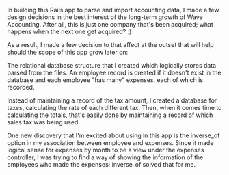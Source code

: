 In building this Rails app to parse and import accounting data, I made a few design decisions in the best interest of the long-term growth of Wave Accounting. After all, this is just one company that's been acquired; what happens when the next one get acquired? :) 

As a result, I made a few decision to that affect at the outset that will help should the scope of this app grow later on:

The relational database structure that I created which logically stores data parsed from the files. An employee record is created if it doesn't exist in the database and each employee "has many" expenses, each of which is recorded.

Instead of maintaining a record of the tax amount, I created a database for taxes, calculating the rate of each different tax. Then, when it comes time to calculating the totals, that's easily done by maintaining a record of which sales tax was being used.


One new discovery that I'm excited about using in this app is the inverse_of option in my association between employee and expenses. Since it made logical sense for expenses by month to be a view under the expenses controller, I was trying to find a way of showing the information of the employees who made the expenses; inverse_of solved that for me.

